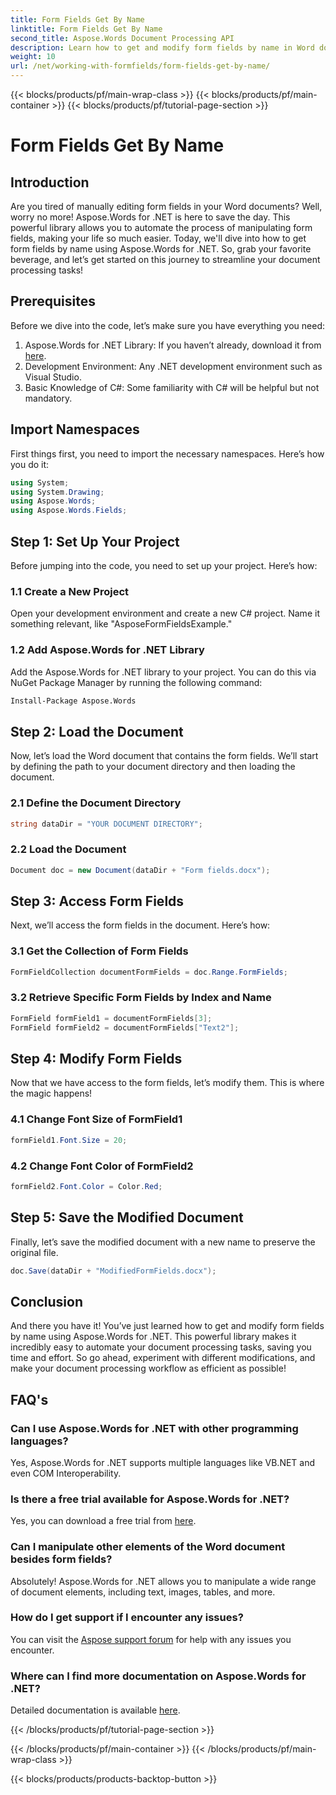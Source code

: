 ```yaml
---
title: Form Fields Get By Name
linktitle: Form Fields Get By Name
second_title: Aspose.Words Document Processing API
description: Learn how to get and modify form fields by name in Word documents using Aspose.Words for .NET with this detailed, step-by-step guide.
weight: 10
url: /net/working-with-formfields/form-fields-get-by-name/
---
```


{{< blocks/products/pf/main-wrap-class >}}
{{< blocks/products/pf/main-container >}}
{{< blocks/products/pf/tutorial-page-section >}}

# Form Fields Get By Name

## Introduction

Are you tired of manually editing form fields in your Word documents? Well, worry no more! Aspose.Words for .NET is here to save the day. This powerful library allows you to automate the process of manipulating form fields, making your life so much easier. Today, we'll dive into how to get form fields by name using Aspose.Words for .NET. So, grab your favorite beverage, and let’s get started on this journey to streamline your document processing tasks!

## Prerequisites

Before we dive into the code, let’s make sure you have everything you need:

1. Aspose.Words for .NET Library: If you haven’t already, download it from [here](https://releases.aspose.com/words/net/).
2. Development Environment: Any .NET development environment such as Visual Studio.
3. Basic Knowledge of C#: Some familiarity with C# will be helpful but not mandatory.

## Import Namespaces

First things first, you need to import the necessary namespaces. Here’s how you do it:

```csharp
using System;
using System.Drawing;
using Aspose.Words;
using Aspose.Words.Fields;
```

## Step 1: Set Up Your Project

Before jumping into the code, you need to set up your project. Here’s how:

### 1.1 Create a New Project

Open your development environment and create a new C# project. Name it something relevant, like "AsposeFormFieldsExample."

### 1.2 Add Aspose.Words for .NET Library

Add the Aspose.Words for .NET library to your project. You can do this via NuGet Package Manager by running the following command:

```bash
Install-Package Aspose.Words
```

## Step 2: Load the Document

Now, let’s load the Word document that contains the form fields. We’ll start by defining the path to your document directory and then loading the document.

### 2.1 Define the Document Directory

```csharp
string dataDir = "YOUR DOCUMENT DIRECTORY";
```

### 2.2 Load the Document

```csharp
Document doc = new Document(dataDir + "Form fields.docx");
```

## Step 3: Access Form Fields

Next, we’ll access the form fields in the document. Here’s how:

### 3.1 Get the Collection of Form Fields

```csharp
FormFieldCollection documentFormFields = doc.Range.FormFields;
```

### 3.2 Retrieve Specific Form Fields by Index and Name

```csharp
FormField formField1 = documentFormFields[3];
FormField formField2 = documentFormFields["Text2"];
```

## Step 4: Modify Form Fields

Now that we have access to the form fields, let’s modify them. This is where the magic happens!

### 4.1 Change Font Size of FormField1

```csharp
formField1.Font.Size = 20;
```

### 4.2 Change Font Color of FormField2

```csharp
formField2.Font.Color = Color.Red;
```

## Step 5: Save the Modified Document

Finally, let’s save the modified document with a new name to preserve the original file.

```csharp
doc.Save(dataDir + "ModifiedFormFields.docx");
```

## Conclusion

And there you have it! You’ve just learned how to get and modify form fields by name using Aspose.Words for .NET. This powerful library makes it incredibly easy to automate your document processing tasks, saving you time and effort. So go ahead, experiment with different modifications, and make your document processing workflow as efficient as possible!

## FAQ's

### Can I use Aspose.Words for .NET with other programming languages?

Yes, Aspose.Words for .NET supports multiple languages like VB.NET and even COM Interoperability.

### Is there a free trial available for Aspose.Words for .NET?

Yes, you can download a free trial from [here](https://releases.aspose.com/).

### Can I manipulate other elements of the Word document besides form fields?

Absolutely! Aspose.Words for .NET allows you to manipulate a wide range of document elements, including text, images, tables, and more.

### How do I get support if I encounter any issues?

You can visit the [Aspose support forum](https://forum.aspose.com/c/words/8) for help with any issues you encounter.

### Where can I find more documentation on Aspose.Words for .NET?

Detailed documentation is available [here](https://reference.aspose.com/words/net/).

{{< /blocks/products/pf/tutorial-page-section >}}

{{< /blocks/products/pf/main-container >}}
{{< /blocks/products/pf/main-wrap-class >}}

{{< blocks/products/products-backtop-button >}}
